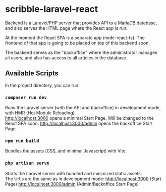 # scribble-laravel-react
Backend is a Laravel/PHP server that provides API to a MariaDB database, and also serves the HTML page where the React app is run.

At the moment the React SPA is a separate app (node-react-ts). The frontend of that app is going to be placed on top of this backend soon.

The backend serves as the "backoffice" where the administrator manages all users, and also has access to all articles in the database.

## Available Scripts

In the project directory, you can run:

### `composer run dev`

Runs the Laravel server (with the API and backoffice) in development mode, with HMR (Hot Module Reloading).<br>
[http://localhost:3000](http://localhost:3000) opens a minimal Start Page. Will be changed to the React SPA soon.
[http://localhost:3000/admin](http://localhost:3000/admin) opens the backoffice Start Page.

### `npm run build`

Bundles the assets (CSS, and minimal Javascript) with Vite.

### `php artisan serve`

Starts the Laravel server with bundled and minimized static assets.<br>
The Url:s are the same as in development mode:
[http://localhost:3000](http://localhost:3000) (Start Page)
[http://localhost:3000/admin](http://localhost:3000/admin) (Admin/Backoffice Start Page)
